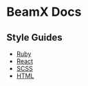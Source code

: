 # BeamX Docs

## Style Guides
- [Ruby](ruby-styleguide.md)
- [React](react-styleguide.md)
- [SCSS](scss-styleguide.md)
- [HTML](html-styleguide.md)